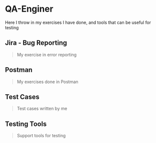 # QA-Enginer
Here I throw in my exercises I have done, and tools that can be useful for testing

## Jira - Bug Reporting
> My exercise in error reporting

## Postman
> My exercises done in Postman

## Test Cases
> Test cases written by me

## Testing Tools
> Support tools for testing